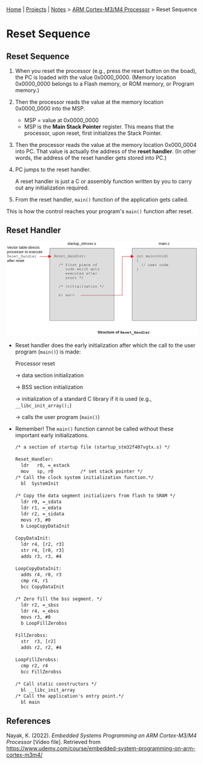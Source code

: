 [Home](../../) | [Projects](../../projects) | [Notes](../) > <a href="./">ARM Cortex-M3/M4 Processor</a> > Reset Sequence

# Reset Sequence



## Reset Sequence

1. When you reset the processor (e.g., press the reset button on the boad), the PC is loaded with the value 0x0000_0000. (Memory location 0x0000_0000 belongs to a Flash memory, or ROM memory, or Program memory.)

2. Then the processor reads the value at the memory location 0x0000_0000 into the MSP.

   - MSP = value at 0x0000_0000
   - MSP is the **Main Stack Pointer** register. This means that the processor, upon reset, first initializes the Stack Pointer.

3. Then the processor reads the value at the memory location 0x000_0004 into PC. That value is actually the address of the **reset handler**. (In other words, the address of the reset handler gets stored into PC.)

4. PC jumps to the reset handler.

   A reset handler is just a C or assembly function written by you to carry out any initialization required.

5. From the reset handler, `main()` function of the application gets called.

This is how the control reaches your program's `main()` function after reset.



## Reset Handler



<img src="./img/structure-of-reset-handler.png" alt="structure-of-reset-handler" width="800">



* Reset handler does the early initialization after which the call to the user program (`main()`) is made:

  Processor reset 

  $\to$ data section initialization 

  $\to$ BSS section initialization 

  $\to$ initialization of a standard C library if it is used (e.g., `__libc_init_array();`)

  $\to$ calls the user program (`main()`)

* Remember! The `main()` function cannot be called without these important early initializations.

  ```assembly
  /* a section of startup file (startup_stm32f407vgtx.s) */
  
  Reset_Handler:
    ldr   r0, =_estack
    mov   sp, r0          /* set stack pointer */
  /* Call the clock system initialization function.*/
    bl  SystemInit
  
  /* Copy the data segment initializers from flash to SRAM */
    ldr r0, =_sdata
    ldr r1, =_edata
    ldr r2, =_sidata
    movs r3, #0
    b LoopCopyDataInit
  
  CopyDataInit:
    ldr r4, [r2, r3]
    str r4, [r0, r3]
    adds r3, r3, #4
  
  LoopCopyDataInit:
    adds r4, r0, r3
    cmp r4, r1
    bcc CopyDataInit
  
  /* Zero fill the bss segment. */
    ldr r2, =_sbss
    ldr r4, =_ebss
    movs r3, #0
    b LoopFillZerobss
  
  FillZerobss:
    str  r3, [r2]
    adds r2, r2, #4
  
  LoopFillZerobss:
    cmp r2, r4
    bcc FillZerobss
  
  /* Call static constructors */
    bl __libc_init_array
  /* Call the application's entry point.*/
    bl main
  ```

  



## References

Nayak, K. (2022). *Embedded Systems Programming on ARM Cortex-M3/M4 Processor* [Video file]. Retrieved from  https://www.udemy.com/course/embedded-system-programming-on-arm-cortex-m3m4/
